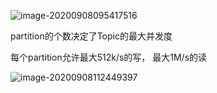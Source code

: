 

![image-20200908095417516](/home/yex/.config/Typora/typora-user-images/image-20200908095417516.png)

partition的个数决定了Topic的最大并发度

每个partition允许最大512k/s的写， 最大1M/s的读





![image-20200908112449397](/home/yex/.config/Typora/typora-user-images/image-20200908112449397.png)